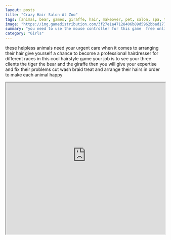 ```yaml
---
layout: posts
title: "Crazy Hair Salon At Zoo"
tags: [animal, bear, games, giraffe, hair, makeover, pet, salon, spa, tiger, free, online, games, oyna, game, free, games, play, play, games]
image: "https://img.gamedistribution.com/3f27e1a47128406b89d5962bbad177c8.jpg"
summary: "you need to use the mouse controller for this game  free online games oyna game free games play play games"
category: "Girls"
---
```


these helpless animals need your urgent care when it comes to arranging their hair give yourself a chance to become a professional hairdresser for different races in this cool hairstyle game your job is to see your three clients the tiger the bear and the giraffe then you will give your expertise and fix their problems cut wash braid treat and arrange their hairs in order to make each animal happy

<iframe width="100%" height="480px;" src="https://flash.gamedistribution.com?game=3f27e1a47128406b89d5962bbad177c8"></iframe>